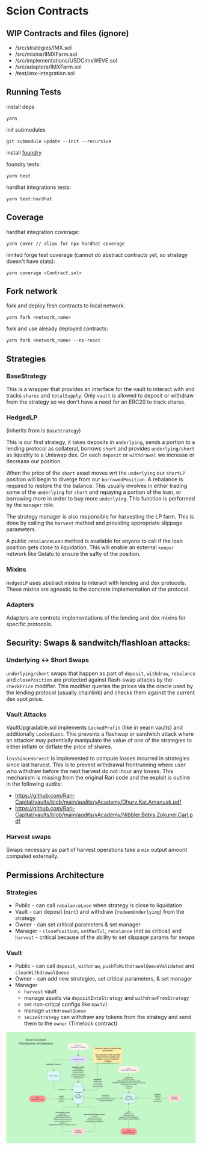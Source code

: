 # Scion Contracts

## WIP Contracts and files (ignore)

- /src/strategies/IMX.sol
- /src/mixins/IIMXFarm.sol
- /src/implementations/USDCimxWEVE.sol
- /src/adapters/IMXFarm.sol
- /test/imx-integration.sol

## Running Tests

install deps

```
yarn
```

init submodules

```
git submodule update --init --recursive
```

install [foundry](https://github.com/foundry-rs/foundry)

foundry tests:

```
yarn test
```

hardhat integrations tests:

```
yarn test:hardhat
```

## Coverage

hardhat integration coverage:

```
yarn cover // alias for npx hardhat coverage
```

limited forge test coverage (cannot do abstract contracts yet, so strategy doesn't have stats):

```
yarn coverage <Contract.sol>
```

## Fork network

fork and deploy fesh contracts to local network:

```
yarn fork <network_name>
```

fork and use already deployed contracts:

```
yarn fork <network_name> --no-reset
```

## Strategies

### BaseStrategy

This is a wrapper that provides an interface for the vault to interact with and tracks `shares` and `totalSupply`. Only `vault` is allowed to deposit or withdraw from the strategy so we don't have a need for an ERC20 to track shares.

### HedgedLP

(inherits from is `BaseStrategy`)

This is our first strategy, it takes deposits in `underlying`, sends a portion to a lending protocol as collateral, borrows `short` and provides `underlying/short` as liquidity to a Uniswap dex. On each `deposit` or `withdrawal` we increase or decrease our position.

When the price of the `short` asset moves wrt the `underlying` our `shortLP` position will begin to diverge from our `borrowedPosition`. A rebalance is required to restore the the balance. This usually involves in either trading some of the `underlying` for `short` and repaying a portion of the loan, or borrowing more in order to buy more `underlying`. This function is performed by the `manager` role.

The strategy manager is also responsible for harvesting the LP farm. This is done by calling the `harvest` method and providing appropriate slippage parameters.

A public `rebalanceLoan` method is available for anyone to call if the loan position gets close to liquidation. This will enable an external `keeper` network like Gelato to ensure the safty of the position.

### Mixins

`HedgedLP` uses abstract mixins to interact with lending and dex protocols. These mixina are agnostic to the concrete implementation of the protocol.

### Adapters

Adapters are contrete implementations of the lending and dex mixins for specific protocols.

## Security: Swaps & sandwitch/flashloan attacks:

### Underlying <-> Short Swaps

`underlying/short` swaps that happen as part of `deposit`, `withdraw`, `rebalance` and `closePosition` are protected against flash-swap attacks by the `checkPrice` modifier. This modifier queries the prices via the oracle used by the lending protocol (usually chainlink) and checks them against the current dex spot price.

### Vault Attacks

VaultUpgradable.sol implements `LockedProfit` (like in yearn vaults) and additionally `LockedLoss`. This prevents a flashwap or sandwich attack where an attacker may potentially manipulate the value of one of the strategies to either inflate or deflate the price of shares.

`lossSinceHarvest` is implemented to compute losses incurred in strategies since last harvest. This is to prevent withdrawal frontrunning where user who withdraw before the next harvest do not incur any losses. This mechanism is missing from the original Rari code and the exploit is outline in the following audits:

- https://github.com/Rari-Capital/vaults/blob/main/audits/yAcademy/Dhurv.Kat.Amanusk.pdf
- https://github.com/Rari-Capital/vaults/blob/main/audits/yAcademy/Nibbler.Bebis.Zokunei.Carl.pdf

### Harvest swaps

Swaps necessary as part of harvest operations take a `min` output amount computed externally.

## Permissions Architecture

### Strategies

- Public - can call `rebalanceLoan` when strategy is close to liquidation
- Vault - can deposit (`mint`) and withdraw (`redeemUnderlying`) from the strategy
- Owner - can set critical parameters & set manager
- Manager - `closePosition`, `setMaxTvl`, `rebalance` (not as critical) and `harvest` - critical because of the ability to set slippage params for swaps

### Vault

- Public - can call `deposit`, `withdraw`, `pushToWithdrawalQueueValidated` and `cleanWithdrawalQueue`
- Owner - can add new strategies, set critical parameters, & set manager
- Manager
  - `harvest` vault
  - manage assets via `depositIntoStrategy` and `withdrawFromStrategy`
  - set non-critcal configs like `maxTvl`
  - manage `withdrawalQueue`
  - `seizeStrategy` can withdraw any tokens from the strategy and send them to the `owner` (Timelock contract)

![permissions architecture](https://github.com/scion-finance/contracts/blob/dev/docs/permissions.png?raw=true)
